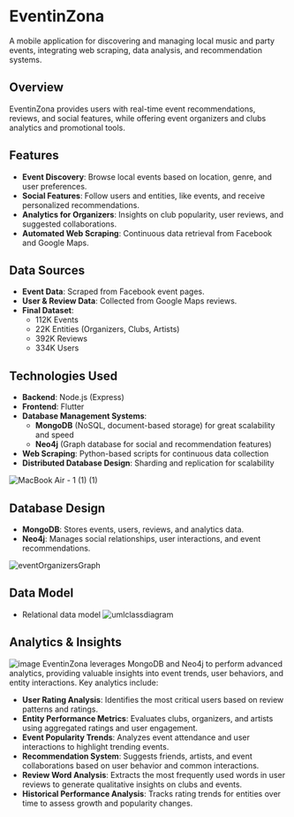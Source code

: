 # **EventinZona**  
A mobile application for discovering and managing local music and party events, integrating web scraping, data analysis, and recommendation systems.  

## **Overview**  
EventinZona provides users with real-time event recommendations, reviews, and social features, while offering event organizers and clubs analytics and promotional tools.  

## **Features**  
- **Event Discovery**: Browse local events based on location, genre, and user preferences.  
- **Social Features**: Follow users and entities, like events, and receive personalized recommendations.  
- **Analytics for Organizers**: Insights on club popularity, user reviews, and suggested collaborations.  
- **Automated Web Scraping**: Continuous data retrieval from Facebook and Google Maps.  

## **Data Sources**  
- **Event Data**: Scraped from Facebook event pages.  
- **User & Review Data**: Collected from Google Maps reviews.  
- **Final Dataset**:  
  - 112K Events  
  - 22K Entities (Organizers, Clubs, Artists)  
  - 392K Reviews  
  - 334K Users  

## **Technologies Used**  
- **Backend**: Node.js (Express)  
- **Frontend**: Flutter  
- **Database Management Systems**:  
  - **MongoDB** (NoSQL, document-based storage) for great scalability and speed
  - **Neo4j** (Graph database for social and recommendation features)
- **Web Scraping**: Python-based scripts for continuous data collection  
- **Distributed Database Design**: Sharding and replication for scalability  

![MacBook Air - 1 (1) (1)](https://github.com/user-attachments/assets/eddca1a9-c956-4749-922c-addd6f9e0aef)

## **Database Design**  
- **MongoDB**: Stores events, users, reviews, and analytics data.  
- **Neo4j**: Manages social relationships, user interactions, and event recommendations.  

![eventOrganizersGraph](https://github.com/user-attachments/assets/40115f55-4eb6-4407-8aa8-f1e33607f43d)


## **Data Model**
 - Relational data model
![umlclassdiagram](https://github.com/user-attachments/assets/5cc85b53-db85-489a-82e6-2c4beb4c77bc)


## **Analytics & Insights**  
![image](https://github.com/user-attachments/assets/b3b351be-6615-4cc5-9123-0bee2ae0eaf5)
EventinZona leverages MongoDB and Neo4j to perform advanced analytics, providing valuable insights into event trends, user behaviors, and entity interactions. Key analytics include:  
- **User Rating Analysis**: Identifies the most critical users based on review patterns and ratings.  
- **Entity Performance Metrics**: Evaluates clubs, organizers, and artists using aggregated ratings and user engagement.  
- **Event Popularity Trends**: Analyzes event attendance and user interactions to highlight trending events.  
- **Recommendation System**: Suggests friends, artists, and event collaborations based on user behavior and common interactions.  
- **Review Word Analysis**: Extracts the most frequently used words in user reviews to generate qualitative insights on clubs and events.  
- **Historical Performance Analysis**: Tracks rating trends for entities over time to assess growth and popularity changes.  
